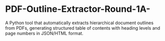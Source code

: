 # PDF-Outline-Extractor-Round-1A-
A Python tool that automatically extracts hierarchical document outlines from PDFs, generating structured table of contents with heading levels and page numbers in JSON/HTML format.
